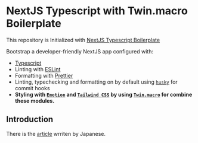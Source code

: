 # NextJS Typescript with Twin.macro Boilerplate

This repository is Initialized with [NextJS Typescript Boilerplate](https://www.npmjs.com/package/with-typescript-eslint-jest)

Bootstrap a developer-friendly NextJS app configured with:

- [Typescript](https://www.typescriptlang.org/)
- Linting with [ESLint](https://eslint.org/)
- Formatting with [Prettier](https://prettier.io/)
- Linting, typechecking and formatting on by default using [`husky`](https://github.com/typicode/husky) for commit hooks
- **Styling with [`Emotion`](https://emotion.sh/) and [`Tailwind CSS`](https://tailwindcss.com/) by using [`Twin.macro`](https://github.com/ben-rogerson/twin.macro) for combine these modules.**

## Introduction

There is the [article](https://zenn.dev/junseinagao/articles/eb1d550faeae62) wrriten by Japanese.

